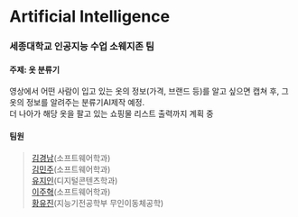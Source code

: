 # Artificial Intelligence
### 세종대학교 인공지능 수업 소웨지존 팀


#### 주제: 옷 분류기
영상에서 어떤 사람이 입고 있는 옷의 정보(가격, 브랜드 등)를 알고 싶으면 캡쳐 후, 그 옷의 정보를 알려주는 분류기AI제작 예정.  
더 나아가 해당 옷을 팔고 있는 쇼핑물 리스트 출력까지 계획 중


#### 팀원
> [김경남](https://github.com/kimkyeongnam)(소프트웨어학과)  
> [김민주](https://github.com/min942773)(소프트웨어학과)  
> [유지인](https://github.com/jiin0217)(디지털콘텐츠학과)  
> [이주혁](https://github.com/zero5two4)(소프트웨어학과)  
> [황유진](https://github.com/hyj378)(지능기전공학부 무인이동체공학)
